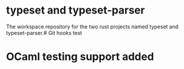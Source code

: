 # typeset and typeset-parser
The workspace repository for the two rust projects named typeset and typeset-parser.# Git hooks test
# OCaml testing support added
